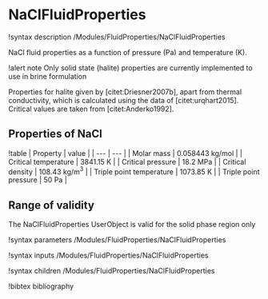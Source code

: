 # NaClFluidProperties

!syntax description /Modules/FluidProperties/NaClFluidProperties

NaCl fluid properties as a function of pressure (Pa) and temperature (K).

!alert note
Only solid state (halite) properties are currently implemented to use in brine formulation

Properties for halite given by [citet:Driesner2007b], apart from thermal conductivity, which is
calculated using the data of [citet:urqhart2015]. Critical values are taken from [citet:Anderko1992].

## Properties of NaCl

!table
| Property             | value |
| --- | --- |
| Molar mass           | 0.058443 kg/mol |
| Critical temperature | 3841.15 K       |
| Critical pressure    | 18.2 MPa        |
| Critical density     | 108.43 kg/m$^3$ |
| Triple point temperature | 1073.85 K |
| Triple point pressure | 50 Pa |

## Range of validity

The NaClFluidProperties UserObject is valid for the solid phase region only

!syntax parameters /Modules/FluidProperties/NaClFluidProperties

!syntax inputs /Modules/FluidProperties/NaClFluidProperties

!syntax children /Modules/FluidProperties/NaClFluidProperties

!bibtex bibliography
